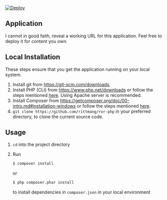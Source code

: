[![Deploy](https://github.com/rittmang/ror-php/actions/workflows/sample.yml/badge.svg?branch=main)](https://github.com/rittmang/ror-php/actions/workflows/sample.yml)

## Application
I cannot in good faith, reveal a working URL for this application. Feel free to deploy it for content you own.

## Local Installation
These steps ensure that you get the application running on your local system.

1. Install git from <https://git-scm.com/downloads>.
2. Install PHP (CLI) from <https://www.php.net/downloads> or follow the steps mentioned [here](https://linuxize.com/post/how-to-install-php-on-ubuntu-20-04/). Using Apache server is recommended.
3. Install Composer from <https://getcomposer.org/doc/00-intro.md#installation-windows> or follow the steps mentioned [here](https://www.digitalocean.com/community/tutorials/how-to-install-and-use-composer-on-ubuntu-20-04).
4. ```git clone https://github.com/rittmang/ror-php``` in your preferred directory, to clone the current source code.

## Usage
1. ```cd``` into the project directory

2. Run

   ```bash
   $ composer install
   ```

   or

   ```bash
   $ php composer.phar install
   ```

    to install dependencies in ```composer.json``` in your local environment
